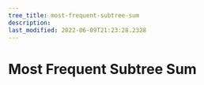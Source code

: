```yaml
---
tree_title: most-frequent-subtree-sum
description: 
last_modified: 2022-06-09T21:23:28.2328
---
```


# Most Frequent Subtree Sum
